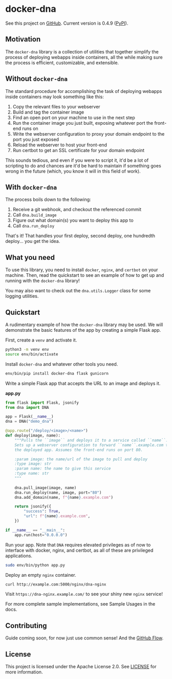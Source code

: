 # docker-dna

<!-- begin readme -->

See this project on [GitHub](https://github.com/itsvs/dna). Current version is 0.4.9
([PyPI](https://pypi.org/project/docker-dna/)).

## Motivation

The `docker-dna` library is a collection of utilities that together simplify the process
of deploying webapps inside containers, all the while making sure the process is efficient,
customizable, and extensible.

## Without `docker-dna`

The standard procedure for accomplishing the task of deploying webapps inside containers may
look something like this:

1. Copy the relevant files to your webserver
2. Build and tag the container image
3. Find an open port on your machine to use in the next step
4. Run the container image you just built, exposing whatever port the front-end runs on
5. Write the webserver configuration to proxy your domain endpoint to the port you just exposed
6. Reload the webserver to host your front-end
7. Run certbot to get an SSL certificate for your domain endpoint

This sounds tedious, and even if you were to script it, it'd be a lot of scripting to do and
chances are it'd be hard to maintain if something goes wrong in the future (which, you know
it will in this field of work).

## With `docker-dna`

The process boils down to the following:

1. Receive a git webhook, and checkout the referenced commit
2. Call `dna.build_image`
3. Figure out what domain(s) you want to deploy this app to
4. Call `dna.run_deploy`

That's it! That handles your first deploy, second deploy, one hundredth deploy... you get the idea.

## What you need

To use this library, you need to install `docker`, `nginx`, and `certbot` on your machine. Then,
read the quickstart to see an example of how to get up and running with the `docker-dna` library!

<!-- end readme -->

You may also want to check out the `dna.utils.Logger` class for some logging utilities.

## Quickstart

A rudimentary example of how the `docker-dna` library may be used. We will demonstrate the basic
features of the app by creating a simple Flask app.

<!-- begin quickstart -->

First, create a `venv` and activate it.

```sh
python3 -m venv env
source env/bin/activate
```

Install `docker-dna` and whatever other tools you need.

```sh
env/bin/pip install docker-dna flask gunicorn
```

Write a simple Flask app that accepts the URL to an image and deploys it.

**app.py**
```python
from flask import Flask, jsonify
from dna import DNA

app = Flask(__name__)
dna = DNA("demo_dna")

@app.route("/deploy/<image>/<name>")
def deploy(image, name):
    """Pulls the ``image`` and deploys it to a service called ``name``.
    Sets up a webserver configuration to forward ``name``.example.com to
    the deployed app. Assumes the front-end runs on port 80.

    :param image: the name/url of the image to pull and deploy
    :type image: str
    :param name: the name to give this service
    :type name: str
    """
    
    dna.pull_image(image, name)
    dna.run_deploy(name, image, port="80")
    dna.add_domain(name, f"{name}.example.com")

    return jsonify({
        "success": True,
        "url": f"{name}.example.com",
    })

if __name__ == "__main__":
    app.run(host="0.0.0.0")
```

Run your app. Note that `DNA` requires elevated privileges as of now to interface
with docker, nginx, and certbot, as all of these are privileged applications.

```sh
sudo env/bin/python app.py
```

Deploy an empty `nginx` container.

```sh
curl http://example.com:5000/nginx/dna-nginx
```

Visit `https://dna-nginx.example.com/` to see your shiny new `nginx` service!

<!-- end quickstart -->

For more complete sample implementations, see Sample Usages in the docs.

## Contributing

Guide coming soon, for now just use common sense! And the [GitHub Flow](https://guides.github.com/introduction/flow/).

## License

This project is licensed under the Apache License 2.0. See [LICENSE](LICENSE.md) for more information.
